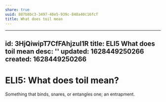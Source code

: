 ```yaml
---
share: true
uuid: 887b8bc3-3497-48e5-939c-840a40c16fcf
title: What does toil mean
---
```

---
id: 3HjQiwipT7CfFAhjzuI1R
title: ELI5 What does toil mean
desc: ''
updated: 1628449250266
created: 1628449250266
---
# ELI5: What does toil mean?
Something that binds, snares, or entangles one; an entrapment.